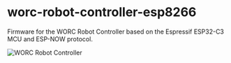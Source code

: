 # worc-robot-controller-esp8266
Firmware for the WORC Robot Controller based on the Espressif ESP32-C3 MCU and ESP-NOW protocol.

![WORC Robot Controller](https://img.youtube.com/vi/p5JXhyKQbI0/hqdefault.jpg)